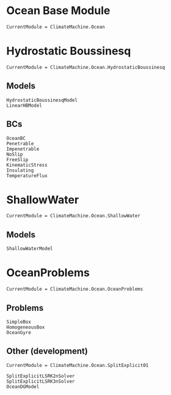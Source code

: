 # Ocean Base Module

```@meta
CurrentModule = ClimateMachine.Ocean
```

# Hydrostatic Boussinesq

```@meta
CurrentModule = ClimateMachine.Ocean.HydrostaticBoussinesq
```

## Models

```@docs
HydrostaticBoussinesqModel
LinearHBModel
```

## BCs

```@docs
OceanBC
Penetrable
Impenetrable
NoSlip
FreeSlip
KinematicStress
Insulating
TemperatureFlux
```
# ShallowWater

```@meta
CurrentModule = ClimateMachine.Ocean.ShallowWater
```

## Models

```@docs
ShallowWaterModel
```

# OceanProblems

```@meta
CurrentModule = ClimateMachine.Ocean.OceanProblems
```

## Problems

```@docs
SimpleBox
HomogeneousBox
OceanGyre
```

## Other (development)

```@meta
CurrentModule = ClimateMachine.Ocean.SplitExplicit01
```

```@docs
SplitExplicitLSRK2nSolver
SplitExplicitLSRK3nSolver
OceanDGModel
```
